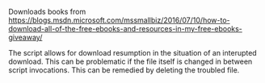 Downloads books from https://blogs.msdn.microsoft.com/mssmallbiz/2016/07/10/how-to-download-all-of-the-free-ebooks-and-resources-in-my-free-ebooks-giveaway/

The script allows for download resumption in the situation of an interupted download. This can be problematic if the file itself is changed in between script invocations. This can be remedied by deleting the troubled file.